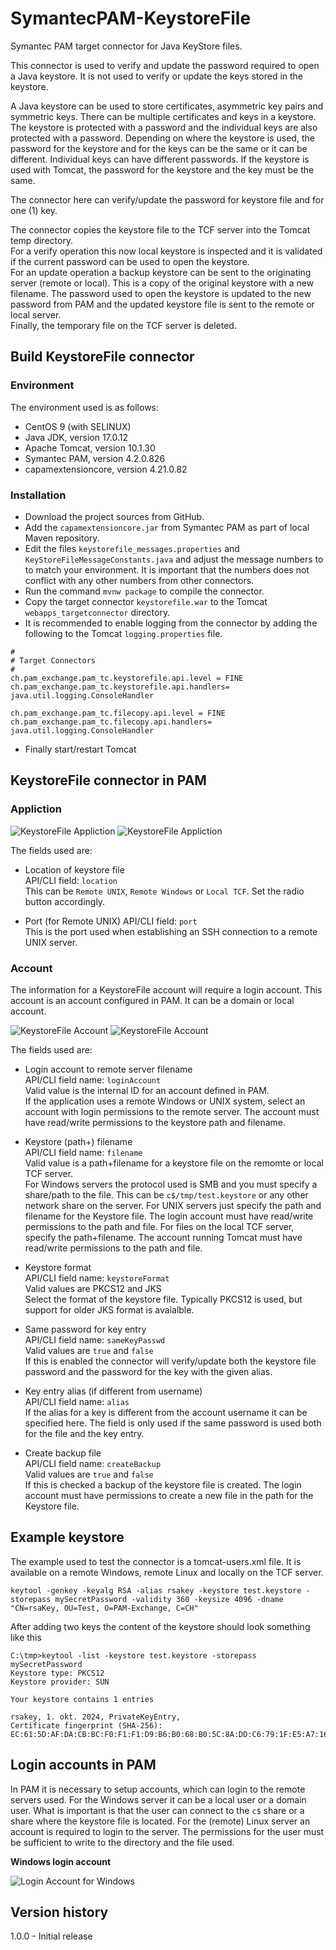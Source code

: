 # SymantecPAM-KeystoreFile
Symantec PAM target connector for Java KeyStore files.

This connector is used to verify and update the password required to open a Java keystore.
It is not used to verify or update the keys stored in the keystore.

A Java keystore can be used to store certificates, asymmetric key pairs and symmetric keys. 
There can be multiple certificates and keys in a keystore.
The keystore is protected with a password and the individual keys are also protected with
a password. Depending on where the keystore is used, the password for the keystore and for the keys
can be the same or it can be different. Individual keys can have different passwords.
If the keystore is used with Tomcat, the password for the keystore and the key must be the same.

The connector here can verify/update the password for keystore file and for one (1) key.

The connector copies the keystore file to the TCF server into the Tomcat temp directory.  
For a verify operation this now local keystore is inspected and it is validated if the
current password can be used to open the keystore.  
For an update operation a backup keystore can be sent to the originating server (remote or local). 
This is a copy of the original keystore with a new filename. 
The password used to open the keystore is updated to the new password from PAM and the updated 
keystore file is sent to the remote or local server.  
Finally, the temporary file on the TCF server is deleted.


## Build KeystoreFile connector

### Environment
The environment used is as follows:

- CentOS 9 (with SELINUX)
- Java JDK, version 17.0.12
- Apache Tomcat, version 10.1.30
- Symantec PAM, version 4.2.0.826
- capamextensioncore, version 4.21.0.82

### Installation
- Download the project sources from GitHub.
- Add the `capamextensioncore.jar` from Symantec PAM as part of local Maven repository.
- Edit the files `keystorefile_messages.properties` and `KeyStoreFileMessageConstants.java`
and adjust the message numbers to to match your environment.
It is important that the numbers does not conflict with any other numbers from other connectors.
- Run the command `mvnw package` to compile the connector.
- Copy the target connector `keystorefile.war` to the Tomcat `webapps_targetconnector` directory.
- It is recommended to enable logging from the connector by adding the following to the
Tomcat `logging.properties` file.

```
#
# Target Connectors
#
ch.pam_exchange.pam_tc.keystorefile.api.level = FINE
ch.pam_exchange.pam_tc.keystorefile.api.handlers= java.util.logging.ConsoleHandler

ch.pam_exchange.pam_tc.filecopy.api.level = FINE
ch.pam_exchange.pam_tc.filecopy.api.handlers= java.util.logging.ConsoleHandler
```

- Finally start/restart Tomcat

## KeystoreFile connector in PAM

### Appliction

![KeystoreFile Appliction](/docs/KeystoreFile-Application-1.png)
![KeystoreFile Appliction](/docs/KeystoreFile-Application-2.png)

The fields used are:

- Location of keystore file  
API/CLI field: `location`  
This can be `Remote UNIX`, `Remote Windows` or `Local TCF`. Set the radio button
accordingly.


- Port (for Remote UNIX) 
API/CLI field: `port`   
This is the port used when establishing an SSH connection to a remote UNIX server.


### Account

The information for a KeystoreFile account will require a login account. This account
is an account configured in PAM. It can be a domain or local account.

![KeystoreFile Account](/docs/KeystoreFile-Account-1.png)
![KeystoreFile Account](/docs/KeystoreFile-Account-2.png)

The fields used are:

- Login account to remote server filename  
API/CLI field name: `loginAccount`  
Valid value is the internal ID for an account defined in PAM.  
If the application uses a remote Windows or UNIX system, select an account with
login permissions to the remote server. The account must have read/write permissions
to the keystore path and filename.


- Keystore (path+) filename    
API/CLI field name: `filename`  
Valid value is a path+filename for a keystore file on the remomte or local TCF server.  
For Windows servers the protocol used is SMB and you must specify a share/path to the file.
This can be `c$/tmp/test.keystore` or any other network share on the server.
For UNIX servers just specify the path and filename for the Keystore file.
The login account must have read/write permissions to the path and file.
For files on the local TCF server, specify the path+filename. The account running Tomcat
must have read/write permissions to the path and file.


- Keystore format  
API/CLI field name: `keystoreFormat`  
Valid values are PKCS12 and JKS  
 Select the format of the keystore file. Typically PKCS12 is used, but support for older
JKS format is avaialble.


- Same password for key entry  
API/CLI field name: `sameKeyPasswd`  
Valid values are `true` and `false`  
If this is enabled the connector will verify/update both the keystore file password
and the password for the key with the given alias.


- Key entry alias (if different from username)  
API/CLI field name: `alias`  
If the alias for a key is different from the account username it can be specified here. 
The field is only used if the same password is used both for the file and the key entry.


- Create backup file    
API/CLI field name: `createBackup`  
Valid values are `true` and `false`  
If this is checked a backup of the keystore file is created. The login account
must have permissions to create a new file in the path for the Keystore file.


## Example keystore

The example used to test the connector is a tomcat-users.xml file. It is available
on a remote Windows, remote Linux and locally on the TCF server.

```
keytool -genkey -keyalg RSA -alias rsakey -keystore test.keystore -storepass mySecretPassword -validity 360 -keysize 4096 -dname "CN=rsaKey, OU=Test, O=PAM-Exchange, C=CH"
```

After adding two keys the content of the keystore should look something like this

```
C:\tmp>keytool -list -keystore test.keystore -storepass mySecretPassword
Keystore type: PKCS12
Keystore provider: SUN

Your keystore contains 1 entries

rsakey, 1. okt. 2024, PrivateKeyEntry,
Certificate fingerprint (SHA-256): EC:61:5D:AF:DA:CB:BC:F0:F1:F1:D9:B6:B0:68:B0:5C:8A:DD:C6:79:1F:E5:A7:16:55:5E:20:CF:A8:D4:3A:E4
```


## Login accounts in PAM
In PAM it is necessary to setup accounts, which can login to the remote servers used.
For the Windows server it can be a local user or a domain user. What is important is
that the user can connect to the `c$` share or a share where the keystore file
is located.
For the (remote) Linux server an account is required to login to the server. The permissions
for the user must be sufficient to write to the directory and the file used.

**Windows login account**

![Login Account for Windows](/docs/LoginAccount-Windows.png)


## Version history

1.0.0 - Initial release

